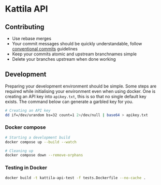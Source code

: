 # Kattila API

## Contributing

- Use rebase merges
- Your commit messages should be quickly understandable, follow [conventional commits](https://www.conventionalcommits.org/en/v1.0.0/) guidelines
- Keep your commits atomic and upstream branchnames simple
- Delete your branches upstream when done working

## Development

Preparing your development environment should be simple. Some steps are required while initialising your environment even when using docker. One is creating an API key into `apikey.txt`, this is so that no single default key exists. The command below can generate a garbled key for you.

```bash
# Creating an API key
dd if=/dev/urandom bs=32 count=1 2>/dev/null | base64 > apikey.txt
```

### Docker compose

```bash
# Starting a development build
docker compose up --build --watch
```

```bash
# Cleaning up
docker compose down --remove-orphans
```

### Testing in Docker

```bash
docker build -t kattila-api-test -f tests.Dockerfile --no-cache .
```

